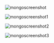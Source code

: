 ![mongoscreenshot](https://user-images.githubusercontent.com/58973732/78137435-d6322580-7414-11ea-81e4-785c5497f032.JPG)

![mongoscreenshot1](https://user-images.githubusercontent.com/58973732/78137573-1c878480-7415-11ea-8074-4cfbd851b72d.JPG)

![mongoscreenshot2](https://user-images.githubusercontent.com/58973732/78137805-6ec8a580-7415-11ea-8ef6-763b7a9e76f7.JPG)

![mongoscreenshot3](https://user-images.githubusercontent.com/58973732/78138447-6e7cda00-7416-11ea-9787-312611797fa6.JPG)
